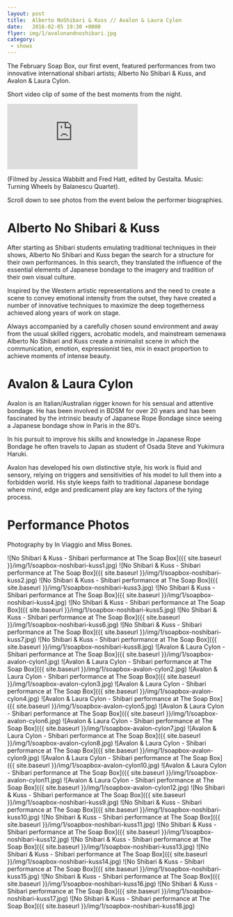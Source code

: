 ```yaml
---
layout: post
title:  Alberto NoShibari & Kuss // Avalon & Laura Cylon
date:   2016-02-05 19:30 +0000
flyer: img/1/avalonandnoshibari.jpg
category:
 - shows
---
```



The February Soap Box, our first event, featured performances from two innovative international shibari artists; Alberto No Shibari & Kuss, and Avalon & Laura Cylon.

Short video clip of some of the best moments from the night.
<div class="video-wrapper">
<iframe src="https://player.vimeo.com/video/158338103" frameborder="0" webkitallowfullscreen mozallowfullscreen allowfullscreen></iframe>
</div>

(Filmed by Jessica Wabbitt and Fred Hatt, edited by Gestalta. Music: Turning Wheels by Balanescu Quartet).

Scroll down to see photos from the event below the performer biographies.

# Alberto No Shibari & Kuss
After starting as Shibari students emulating traditional techniques in their shows, Alberto No Shibari and Kuss began the search for a structure for their own performances. In this search, they translated the influence of the essential elements of Japanese bondage to the imagery and tradition of their own visual culture.

Inspired by the Western artistic representations and the need to create a scene to convey emotional intensity from the outset, they have created a number of innovative techniques to maximize the deep togetherness achieved along years of work on stage.

Always accompanied by a carefully chosen sound environment and away from the usual skilled riggers, acrobatic models, and mainstream semenawa Alberto No Shibari and Kuss create a minimalist scene in which the communication, emotion, expressionist ties, mix in exact proportion to achieve moments of intense beauty.

# Avalon & Laura Cylon
Avalon is an Italian/Australian rigger known for his sensual and attentive bondage. He has been involved in BDSM for over 20 years and has been fascinated by the intrinsic beauty of Japanese Rope Bondage since seeing a Japanese bondage show in Paris in the 80′s.

In his pursuit to improve his skills and knowledge in Japanese Rope Bondage he often travels to Japan as student of Osada Steve and Yukimura Haruki.

Avalon has developed his own distinctive style, his work is fluid and sensory, relying on triggers and sensitivities of his model to lull them into a forbidden world. His style keeps faith to traditional Japanese bondage where mind, edge and predicament play are key factors of the tying process.

# Performance Photos
Photography by In Viaggio and Miss Bones.

![No Shibari & Kuss - Shibari performance at The Soap Box]({{ site.baseurl }}/img/1/soapbox-noshibari-kuss1.jpg)
![No Shibari & Kuss - Shibari performance at The Soap Box]({{ site.baseurl }}/img/1/soapbox-noshibari-kuss2.jpg)
![No Shibari & Kuss - Shibari performance at The Soap Box]({{ site.baseurl }}/img/1/soapbox-noshibari-kuss3.jpg)
![No Shibari & Kuss - Shibari performance at The Soap Box]({{ site.baseurl }}/img/1/soapbox-noshibari-kuss4.jpg)
![No Shibari & Kuss - Shibari performance at The Soap Box]({{ site.baseurl }}/img/1/soapbox-noshibari-kuss5.jpg)
![No Shibari & Kuss - Shibari performance at The Soap Box]({{ site.baseurl }}/img/1/soapbox-noshibari-kuss6.jpg)
![No Shibari & Kuss - Shibari performance at The Soap Box]({{ site.baseurl }}/img/1/soapbox-noshibari-kuss7.jpg)
![No Shibari & Kuss - Shibari performance at The Soap Box]({{ site.baseurl }}/img/1/soapbox-noshibari-kuss8.jpg)
![Avalon & Laura Cylon - Shibari performance at The Soap Box]({{ site.baseurl }}/img/1/soapbox-avalon-cylon1.jpg)
![Avalon & Laura Cylon - Shibari performance at The Soap Box]({{ site.baseurl }}/img/1/soapbox-avalon-cylon2.jpg)
![Avalon & Laura Cylon - Shibari performance at The Soap Box]({{ site.baseurl }}/img/1/soapbox-avalon-cylon3.jpg)
![Avalon & Laura Cylon - Shibari performance at The Soap Box]({{ site.baseurl }}/img/1/soapbox-avalon-cylon4.jpg)
![Avalon & Laura Cylon - Shibari performance at The Soap Box]({{ site.baseurl }}/img/1/soapbox-avalon-cylon5.jpg)
![Avalon & Laura Cylon - Shibari performance at The Soap Box]({{ site.baseurl }}/img/1/soapbox-avalon-cylon6.jpg)
![Avalon & Laura Cylon - Shibari performance at The Soap Box]({{ site.baseurl }}/img/1/soapbox-avalon-cylon7.jpg)
![Avalon & Laura Cylon - Shibari performance at The Soap Box]({{ site.baseurl }}/img/1/soapbox-avalon-cylon8.jpg)
![Avalon & Laura Cylon - Shibari performance at The Soap Box]({{ site.baseurl }}/img/1/soapbox-avalon-cylon9.jpg)
![Avalon & Laura Cylon - Shibari performance at The Soap Box]({{ site.baseurl }}/img/1/soapbox-avalon-cylon10.jpg)
![Avalon & Laura Cylon - Shibari performance at The Soap Box]({{ site.baseurl }}/img/1/soapbox-avalon-cylon11.jpg)
![Avalon & Laura Cylon - Shibari performance at The Soap Box]({{ site.baseurl }}/img/1/soapbox-avalon-cylon12.jpg)
![No Shibari & Kuss - Shibari performance at The Soap Box]({{ site.baseurl }}/img/1/soapbox-noshibari-kuss9.jpg)
![No Shibari & Kuss - Shibari performance at The Soap Box]({{ site.baseurl }}/img/1/soapbox-noshibari-kuss10.jpg)
![No Shibari & Kuss - Shibari performance at The Soap Box]({{ site.baseurl }}/img/1/soapbox-noshibari-kuss11.jpg)
![No Shibari & Kuss - Shibari performance at The Soap Box]({{ site.baseurl }}/img/1/soapbox-noshibari-kuss12.jpg)
![No Shibari & Kuss - Shibari performance at The Soap Box]({{ site.baseurl }}/img/1/soapbox-noshibari-kuss13.jpg)
![No Shibari & Kuss - Shibari performance at The Soap Box]({{ site.baseurl }}/img/1/soapbox-noshibari-kuss14.jpg)
![No Shibari & Kuss - Shibari performance at The Soap Box]({{ site.baseurl }}/img/1/soapbox-noshibari-kuss15.jpg)
![No Shibari & Kuss - Shibari performance at The Soap Box]({{ site.baseurl }}/img/1/soapbox-noshibari-kuss16.jpg)
![No Shibari & Kuss - Shibari performance at The Soap Box]({{ site.baseurl }}/img/1/soapbox-noshibari-kuss17.jpg)
![No Shibari & Kuss - Shibari performance at The Soap Box]({{ site.baseurl }}/img/1/soapbox-noshibari-kuss18.jpg)
